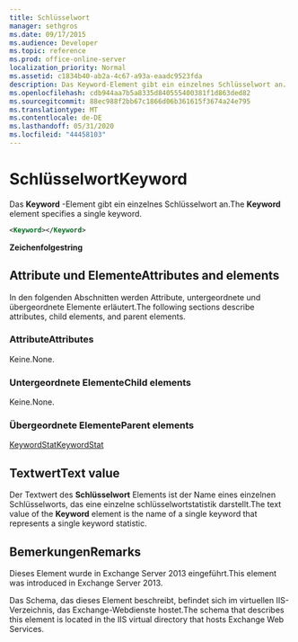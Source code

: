 ```yaml
---
title: Schlüsselwort
manager: sethgros
ms.date: 09/17/2015
ms.audience: Developer
ms.topic: reference
ms.prod: office-online-server
localization_priority: Normal
ms.assetid: c1834b40-ab2a-4c67-a93a-eaadc9523fda
description: Das Keyword-Element gibt ein einzelnes Schlüsselwort an.
ms.openlocfilehash: cdb944aa7b5a8335d840555400381f1d863ded82
ms.sourcegitcommit: 88ec988f2bb67c1866d06b361615f3674a24e795
ms.translationtype: MT
ms.contentlocale: de-DE
ms.lasthandoff: 05/31/2020
ms.locfileid: "44458103"
---
```

# <a name="keyword"></a><span data-ttu-id="fab43-103">Schlüsselwort</span><span class="sxs-lookup"><span data-stu-id="fab43-103">Keyword</span></span>

<span data-ttu-id="fab43-104">Das **Keyword** -Element gibt ein einzelnes Schlüsselwort an.</span><span class="sxs-lookup"><span data-stu-id="fab43-104">The **Keyword** element specifies a single keyword.</span></span> 
  
```XML
<Keyword></Keyword>
```

 <span data-ttu-id="fab43-105">**Zeichenfolge**</span><span class="sxs-lookup"><span data-stu-id="fab43-105">**string**</span></span>
## <a name="attributes-and-elements"></a><span data-ttu-id="fab43-106">Attribute und Elemente</span><span class="sxs-lookup"><span data-stu-id="fab43-106">Attributes and elements</span></span>

<span data-ttu-id="fab43-107">In den folgenden Abschnitten werden Attribute, untergeordnete und übergeordnete Elemente erläutert.</span><span class="sxs-lookup"><span data-stu-id="fab43-107">The following sections describe attributes, child elements, and parent elements.</span></span>
  
### <a name="attributes"></a><span data-ttu-id="fab43-108">Attribute</span><span class="sxs-lookup"><span data-stu-id="fab43-108">Attributes</span></span>

<span data-ttu-id="fab43-109">Keine.</span><span class="sxs-lookup"><span data-stu-id="fab43-109">None.</span></span>
  
### <a name="child-elements"></a><span data-ttu-id="fab43-110">Untergeordnete Elemente</span><span class="sxs-lookup"><span data-stu-id="fab43-110">Child elements</span></span>

<span data-ttu-id="fab43-111">Keine.</span><span class="sxs-lookup"><span data-stu-id="fab43-111">None.</span></span>
  
### <a name="parent-elements"></a><span data-ttu-id="fab43-112">Übergeordnete Elemente</span><span class="sxs-lookup"><span data-stu-id="fab43-112">Parent elements</span></span>

[<span data-ttu-id="fab43-113">KeywordStat</span><span class="sxs-lookup"><span data-stu-id="fab43-113">KeywordStat</span></span>](keywordstat.md)
  
## <a name="text-value"></a><span data-ttu-id="fab43-114">Textwert</span><span class="sxs-lookup"><span data-stu-id="fab43-114">Text value</span></span>

<span data-ttu-id="fab43-115">Der Textwert des **Schlüsselwort** Elements ist der Name eines einzelnen Schlüsselworts, das eine einzelne schlüsselwortstatistik darstellt.</span><span class="sxs-lookup"><span data-stu-id="fab43-115">The text value of the **Keyword** element is the name of a single keyword that represents a single keyword statistic.</span></span> 
  
## <a name="remarks"></a><span data-ttu-id="fab43-116">Bemerkungen</span><span class="sxs-lookup"><span data-stu-id="fab43-116">Remarks</span></span>

<span data-ttu-id="fab43-117">Dieses Element wurde in Exchange Server 2013 eingeführt.</span><span class="sxs-lookup"><span data-stu-id="fab43-117">This element was introduced in Exchange Server 2013.</span></span>
  
<span data-ttu-id="fab43-118">Das Schema, das dieses Element beschreibt, befindet sich im virtuellen IIS-Verzeichnis, das Exchange-Webdienste hostet.</span><span class="sxs-lookup"><span data-stu-id="fab43-118">The schema that describes this element is located in the IIS virtual directory that hosts Exchange Web Services.</span></span>
  

